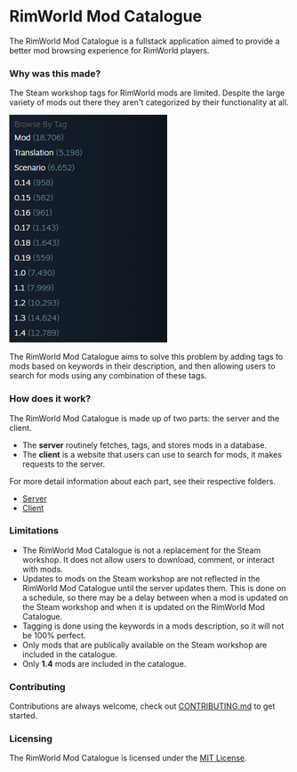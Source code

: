 # RimWorld Mod Catalogue

The RimWorld Mod Catalogue is a fullstack application aimed to provide a better mod browsing experience for RimWorld players.

### Why was this made?

The Steam workshop tags for RimWorld mods are limited. Despite the large variety of mods out there they aren't categorized by their functionality at all.

![image](.github/images/BrowseTagsScreenshot.png)

The RimWorld Mod Catalogue aims to solve this problem by adding tags to mods based on keywords in their description, and then allowing users to search for mods using any combination of these tags.

### How does it work?

The RimWorld Mod Catalogue is made up of two parts: the server and the client.

- The **server** routinely fetches, tags, and stores mods in a database.
- The **client** is a website that users can use to search for mods, it makes requests to the server.

For more detail information about each part, see their respective folders.

- [Server](./server/README.md)
- [Client](./client/README.md)

### Limitations

- The RimWorld Mod Catalogue is not a replacement for the Steam workshop. It does not allow users to download, comment, or interact with mods.
- Updates to mods on the Steam workshop are not reflected in the RimWorld Mod Catalogue until the server updates them. This is done on a schedule, so there may be a delay between when a mod is updated on the Steam workshop and when it is updated on the RimWorld Mod Catalogue.
- Tagging is done using the keywords in a mods description, so it will not be 100% perfect.
- Only mods that are publically available on the Steam workshop are included in the catalogue.
- Only **1.4** mods are included in the catalogue.

### Contributing

Contributions are always welcome, check out [CONTRIBUTING.md](./.github/CONTRIBUTING.md) to get started.

### Licensing

The RimWorld Mod Catalogue is licensed under the [MIT License](./LICENSE).
